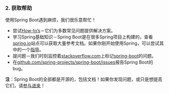 ### 2. 获取帮助

使用Spring Boot遇到麻烦，我们很乐意帮忙！

- 尝试[How-to’s](http://docs.spring.io/spring-boot/docs/current-SNAPSHOT/reference/htmlsingle/#howto)－它们为多数常见问题提供解决方案。
- 学习Spring基础知识－Spring Boot是在很多Spring项目上构建的，查看[spring.io](http://spring.io/)站点可以获取大量参考文档。如果你刚开始使用Spring，可以尝试其中的一个[指导](http://spring.io/guides)。
- 提问题－我们时刻监控着[stackoverflow.com](http://stackoverflow.com/)上标记[spring-boot](http://stackoverflow.com/tags/spring-boot)的问题。
- 在[github.com/spring-projects/spring-boot/issues](https://github.com/spring-projects/spring-boot/issues)报告Spring Boot的bug。

**注**：Spring Boot的全部都是开源的，包括文档！如果你发现问题，或只是想提高它们，请[参与进来](http://github.com/spring-projects/spring-boot/tree/master)！
